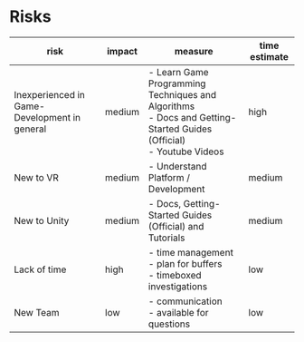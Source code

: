 ﻿# Risks

| risk                                         | impact | measure                                                                                                                        | time estimate |
| -------------------------------------------- | ------ | ------------------------------------------------------------------------------------------------------------------------------ | ------------- |
| Inexperienced in Game-Development in general | medium | - Learn Game Programming Techniques and Algorithms <br /> - Docs and Getting-Started Guides (Official) <br /> - Youtube Videos | high          |
| New to VR                                    | medium | - Understand Platform / Development                                                                                            | medium        |
| New to Unity                                 | medium | - Docs, Getting-Started Guides (Official) and Tutorials                                                                        | medium        |
| Lack of time                                 | high   | - time management <br /> - plan for buffers <br/>- timeboxed investigations                                                    | low           |
| New Team                                     | low    | - communication <br />- available for questions                                                                                | low           |
